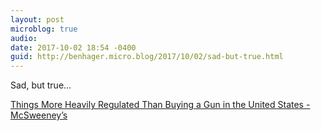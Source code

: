 ```yaml
---
layout: post
microblog: true
audio: 
date: 2017-10-02 18:54 -0400
guid: http://benhager.micro.blog/2017/10/02/sad-but-true.html
---
```

Sad, but true... 

[Things More Heavily Regulated Than Buying a Gun in the United States - McSweeney’s](https://www.mcsweeneys.net/articles/things-more-heavily-regulated-than-buying-a-gun-in-the-united-states)
